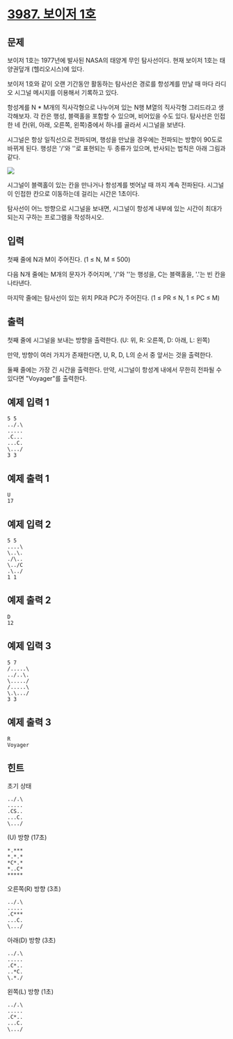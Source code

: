 # [3987. 보이저 1호](https://www.acmicpc.net/problem/3987)

## 문제
보이저 1호는 1977년에 발사된 NASA의 태양계 무인 탐사선이다. 현재 보이저 1호는 태양권덮개 (헬리오시스)에 있다.

보이저 1호와 같이 오랜 기간동안 활동하는 탐사선은 경로를 항성계를 만날 때 마다 라디오 시그널 메시지를 이용해서 기록하고 있다.

항성계를 N * M개의 직사각형으로 나누어져 있는 N행 M열의 직사각형 그리드라고 생각해보자. 각 칸은 행성, 블랙홀을 포함할 수 있으며, 비어있을 수도 있다. 탐사선은 인접한 네 칸(위, 아래, 오른쪽, 왼쪽)중에서 하나를 골라서 시그널을 보낸다.

시그널은 항상 일직선으로 전파되며, 행성을 만났을 경우에는 전파되는 방향이 90도로 바뀌게 된다. 행성은 '/'와 '\'로 표현되는 두 종류가 있으며, 반사되는 법칙은 아래 그림과 같다.

<img src="https://upload.acmicpc.net/d64de82b-5fce-46ac-a54a-315b0a157136/-/preview/">

시그널이 블랙홀이 있는 칸을 만나거나 항성계를 벗어날 때 까지 계속 전파된다. 시그널이 인접한 칸으로 이동하는데 걸리는 시간은 1초이다.

탐사선이 어느 방향으로 시그널을 보내면, 시그널이 항성계 내부에 있는 시간이 최대가 되는지 구하는 프로그램을 작성하시오.

## 입력
첫째 줄에 N과 M이 주어진다. (1 ≤ N, M ≤ 500)

다음 N개 줄에는 M개의 문자가 주어지며, '/'와 '\'는 행성을, C는 블랙홀을, '.'는 빈 칸을 나타낸다.

마지막 줄에는 탐사선이 있는 위치 PR과 PC가 주어진다. (1 ≤ PR ≤ N, 1 ≤ PC ≤ M)

## 출력
첫째 줄에 시그널을 보내는 방향을 출력한다. (U: 위, R: 오른쪽, D: 아래, L: 왼쪽)

만약, 방향이 여러 가지가 존재한다면, U, R, D, L의 순서 중 앞서는 것을 출력한다.

둘째 줄에는 가장 긴 시간을 출력한다. 만약, 시그널이 항성계 내에서 무한히 전파될 수 있다면 "Voyager"를 출력한다.

## 예제 입력 1 
```
5 5
../.\
.....
.C...
...C.
\.../
3 3
```
## 예제 출력 1 
```
U
17
```
## 예제 입력 2 
```
5 5
....\
\..\.
./\..
\../C
.\../
1 1
```
## 예제 출력 2 
```
D
12
```
## 예제 입력 3 
```
5 7
/.....\
../..\.
\...../
/.....\
\.\.../
3 3
```
## 예제 출력 3 
```
R
Voyager
```
## 힌트

초기 상태

```
../.\
.....
.CS..
...C.
\.../
```

(U) 방향 (17초)

```
*.***
*.*.*
*C*.*
*..C*
*****
```

오른쪽(R) 방향 (3초)

```
../.\
.....
.C***
...C.
\.../
```

아래(D) 방향 (3초)

```
../.\
.....
.C*..
..*C.
\.*./
```

왼쪽(L) 방향 (1초)

```
../.\
.....
.C*..
...C.
\.../
```